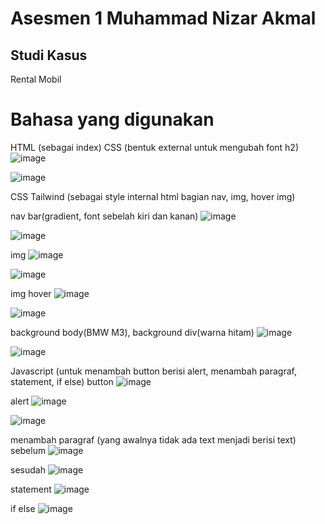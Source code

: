 # Asesmen 1 Muhammad Nizar Akmal

## Studi Kasus
Rental Mobil

# Bahasa yang digunakan
HTML (sebagai index)
CSS (bentuk external untuk mengubah font h2)
![image](https://github.com/Zarruu/AssMNizarA/assets/142983519/05cd7d47-4094-4e59-b802-d53f3d7719bc)

![image](https://github.com/Zarruu/AssMNizarA/assets/142983519/b0f5bff5-0c15-431b-a23d-48310d54053f)

CSS Tailwind (sebagai style internal html bagian nav, img, hover img)

nav bar(gradient, font sebelah kiri dan kanan)
![image](https://github.com/Zarruu/AssMNizarA/assets/142983519/c7d96032-a77a-456c-b0ee-150f211c9e2c)

![image](https://github.com/Zarruu/AssMNizarA/assets/142983519/94e09707-1d93-480b-87c4-bef78f522876)

img
![image](https://github.com/Zarruu/AssMNizarA/assets/142983519/a82e98ff-35e8-40d5-b840-47a3c9a218f3)

 ![image](https://github.com/Zarruu/AssMNizarA/assets/142983519/db4c3181-44b7-4d77-86dc-136e9f4ab0d9)
 
 img hover
 ![image](https://github.com/Zarruu/AssMNizarA/assets/142983519/5a2b6ab1-b4c4-4f46-9055-460e83d7c636)

 ![image](https://github.com/Zarruu/AssMNizarA/assets/142983519/ccb09a0a-42e3-4510-b28b-bc7d4265ba7f)

 background body(BMW M3), background div(warna hitam)
 ![image](https://github.com/Zarruu/AssMNizarA/assets/142983519/ead31f3b-3979-4eb1-bf20-b1f5745edb89)

![image](https://github.com/Zarruu/AssMNizarA/assets/142983519/c5b20628-411a-4863-b0ea-09b78665fa3e)



Javascript (untuk menambah button berisi alert, menambah paragraf, statement, if else)
button
![image](https://github.com/Zarruu/AssMNizarA/assets/142983519/b19cfdf4-02ea-42d5-b00f-a9f8a29f6f61)

alert
![image](https://github.com/Zarruu/AssMNizarA/assets/142983519/9fe02a85-b56f-4091-ac5b-23a9307d2a94)

![image](https://github.com/Zarruu/AssMNizarA/assets/142983519/0239d692-1c22-420f-b16d-3b65879f9d6f)

menambah paragraf (yang awalnya tidak ada text menjadi berisi text)
sebelum
![image](https://github.com/Zarruu/AssMNizarA/assets/142983519/5c7aef4a-7c3b-40d1-89f0-d1fba8f80dfa)

sesudah
![image](https://github.com/Zarruu/AssMNizarA/assets/142983519/ea3f6e7d-fddc-4e31-b349-a17467ee99b4)

statement
![image](https://github.com/Zarruu/AssMNizarA/assets/142983519/c3b6b81a-a553-4bfc-ab53-49b69850b434)


if else
![image](https://github.com/Zarruu/AssMNizarA/assets/142983519/a43e181a-2862-4324-8494-f9079fedf7a8)






